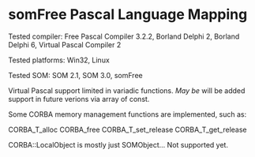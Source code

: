 # somFree Pascal Language Mapping

Tested compiler: Free Pascal Compiler 3.2.2, Borland Delphi 2, Borland Delphi 6, Virtual Pascal Compiler 2

Tested platforms: Win32, Linux

Tested SOM: SOM 2.1, SOM 3.0, somFree

Virtual Pascal support limited in variadic functions. _May be_ will be added support
in future verions via array of const.


Some CORBA memory management functions are implemented, such as:

CORBA_T_alloc
CORBA_free
CORBA_T_set_release
CORBA_T_get_release


CORBA::LocalObject is mostly just SOMObject... Not supported yet.

